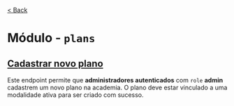 [< Back](../)

# Módulo - `plans`

## [Cadastrar novo plano](../../../backend/modules/plans/create-plan/)
Este endpoint permite que **administradores autenticados** com `role` **admin** cadastrem um novo plano na academia. O plano deve estar vinculado a uma modalidade ativa para ser criado com sucesso.